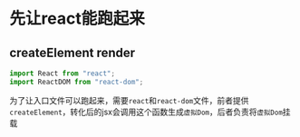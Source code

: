 # 先让react能跑起来
## createElement render

```js
import React from "react";
import ReactDOM from "react-dom";
```
为了让入口文件可以跑起来，需要`react`和`react-dom`文件，前者提供`createElement`，转化后的jsx会调用这个函数生成`虚拟Dom`，后者负责将`虚拟Dom`挂载

